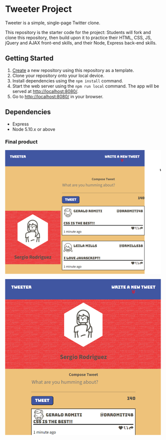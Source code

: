 # Tweeter Project

Tweeter is a simple, single-page Twitter clone.

This repository is the starter code for the project: Students will fork and clone this repository, then build upon it to practice their HTML, CSS, JS, jQuery and AJAX front-end skills, and their Node, Express back-end skills.

## Getting Started

1. [Create](https://docs.github.com/en/repositories/creating-and-managing-repositories/creating-a-repository-from-a-template) a new repository using this repository as a template.
2. Clone your repository onto your local device.
3. Install dependencies using the `npm install` command.
3. Start the web server using the `npm run local` command. The app will be served at <http://localhost:8080/>.
4. Go to <http://localhost:8080/> in your browser.

## Dependencies

- Express
- Node 5.10.x or above

### Final product

!["Screenshot wide screen"](https://github.com/BrandNero/x-clone/blob/master/public/images/Screenshot%202024-04-25%20213041.png?raw=true)

!["Screenshot small screen"](https://github.com/BrandNero/x-clone/blob/master/public/images/Screenshot%202024-04-25%20213106.png?raw=true)